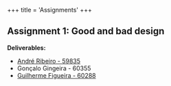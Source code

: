 +++
title = 'Assignments'
+++

## Assignment 1: Good and bad design
**Deliverables:**

- [André Ribeiro - 59835](../A1-AR.pdf)
- Gonçalo Gingeira - 60355
- [Guilherme Figueira - 60288](../A1-GF.pdf)